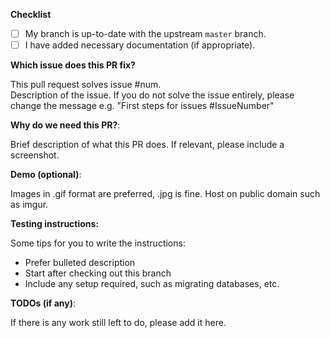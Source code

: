 <!--
Thank you for submitting this PR. You are awesome!
Please read and fill out the template completely, those that are not will be dismissed.
-->

**Checklist**
<!-- Replace the space in the brackets with a capital X -->
- [ ] My branch is up-to-date with the upstream `master` branch.
- [ ] I have added necessary documentation (if appropriate).

**Which issue does this PR fix?**
<!-- Give a brief summary of the issue here -->
This pull request solves issue #num.  
Description of the issue.
If you do not solve the issue entirely, please change the message e.g. "First steps for issues #IssueNumber"

**Why do we need this PR?**:
<!-- Explain in more detail of the PR and how it resolves the issue -->
Brief description of what this PR does.
If relevant, please include a screenshot.

**Demo (optional)**:

Images in .gif format are preferred, .jpg is fine.  Host on public domain such as imgur.

**Testing instructions:**

Some tips for you to write the instructions:
- Prefer bulleted description
- Start after checking out this branch
- Include any setup required, such as migrating databases, etc.

**TODOs (if any)**:

If there is any work still left to do, please add it here.

